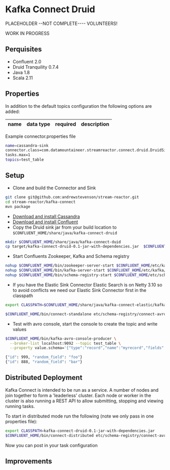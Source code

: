 # Kafka Connect Druid

PLACEHOLDER --NOT COMPLETE---- VOLUNTEERS!

WORK IN PROGRESS

## Perquisites

* Confluent 2.0
* Druid Tranquility 0.7.4
* Java 1.8 
* Scala 2.11

## Properties

In addition to the default topics configuration the following options are added:

name | data type | required | description
-----|-----------|----------|------------


Example connector.properties file

```bash 
name=cassandra-sink
connector.class=com.datamountaineer.streamreactor.connect.druid.DruidSinkConnector
tasks.max=1
topics=test_table
```


## Setup

* Clone and build the Connector and Sink

```bash
git clone git@github.com:andrewstevenson/stream-reactor.git
cd stream-reactor/kafka-connect
mvn package
```

* [Download and install Cassandra](http://cassandra.apache.org/)
* [Download and install Confluent](http://www.confluent.io/)
* Copy the Druid sink jar from your build location to `$CONFLUENT_HOME/share/java/kafka-connect-druid`

```bash
mkdir $CONFLUENT_HOME/share/java/kafka-connect-duid
cp target/kafka-connect-druid-0.1-jar-with-dependencies.jar  $CONFLUENT_HOME/share/java/kafka-connect-druid/
```
    

    
* Start Confluents Zookeeper, Kafka and Schema registry

```bash
nohup $CONFLUENT_HOME/bin/zookeeper-server-start $CONFLUENT_HOME/etc/kafka/zookeeper.properties &
nohup $CONFLUENT_HOME/bin/kafka-server-start $CONFLUENT_HOME/etc/kafka/server.properties &
nohup $CONFLUENT_HOME/bin/schema-registry-start $CONFLUENT_HOME/etc/schema-registry/schema-registry.properties &"
```
    


* If you have the Elastic Sink Connector
Elastic Search is on Netty 3.10 so to avoid conflicts we need our Elastic Sink Connector first in the classpath

```bash
export CLASSPATH=$CONFLUENT_HOME/share/java/kafka-connect-elastic/kafka-connect-elastic-0.1-jar-with-dependencies.jar;export CLASSPATH=$CONFLUENT_HOME/share/java/kafka-connect-cassandra/kafka-connect-cassandra-0.1-jar-with-dependencies.jar

$CONFLUENT_HOME/bin/connect-standalone etc/schema-registry/connect-avro-standalone.properties etc/kafka-connect-cassandra/cassandra.properties
```

* Test with avro console, start the console to create the topic and write values

```bash
$CONFLUENT_HOME/bin/kafka-avro-console-producer \
  --broker-list localhost:9092 --topic test_table \
  --property value.schema='{"type":"record","name":"myrecord","fields":[{"name":"id","type":"int"}, {"name":"random_field", "type": "string"}]}'
```

```bash
{"id": 999, "random_field": "foo"}
{"id": 888, "random_field": "bar"}
```
    


## Distributed Deployment
    
Kafka Connect is intended to be run as a service. A number of nodes and join together to form a 'leaderless' cluster. Each node or worker in
the cluster is also running a REST API to allow submitting, stopping and viewing running tasks.

To start in distributed mode run the following (note we only pass in one properties file):

```bash
export CLASSPATH=kafka-connect-druid-0.1-jar-with-dependencies.jar
$CONFLUENT_HOME/bin/connect-distributed etc/schema-registry/connect-avro-distributed.properties
```


Now you can post in your task configuration

## Improvements
